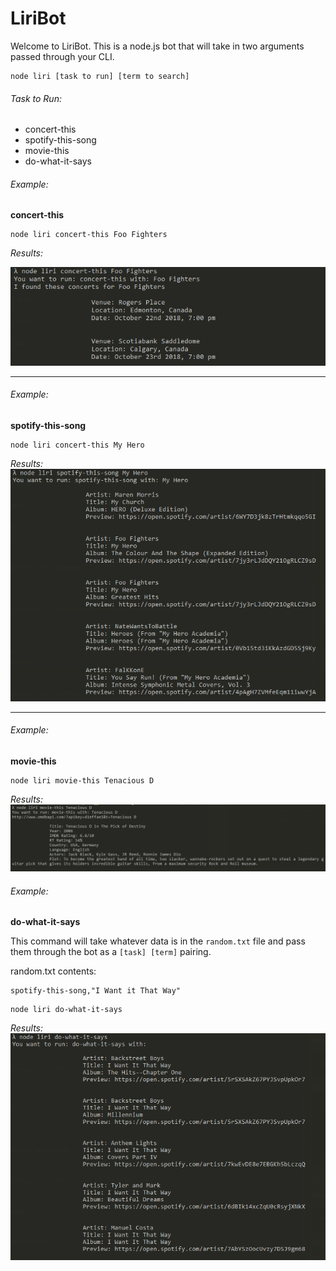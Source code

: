 # LiriBot

Welcome to LiriBot. This is a node.js bot that will take in two arguments passed through your CLI. 

```
node liri [task to run] [term to search]
```
###### Task to Run:
* concert-this
* spotify-this-song
* movie-this
* do-what-it-says

###### Example:

**concert-this**

```
node liri concert-this Foo Fighters
```

*Results:*

![concert-this command](./screenshots/screenshot_concert-this.png)

------

###### Example:
**spotify-this-song**

```
node liri concert-this My Hero
```

*Results:*
![spotify-this-song](screenshots/screenshot_spotify-this.png)

------

###### Example:
**movie-this**

```
node liri movie-this Tenacious D
```

*Results:*
![spotify-this-song](screenshots/screenshot_movie-this.png)

###### Example:
**do-what-it-says**

This command will take whatever data is in the `random.txt` file and pass them through the bot as a `[task] [term]` pairing.

random.txt contents:
```
spotify-this-song,"I Want it That Way"
```

```
node liri do-what-it-says
```

*Results:*
![spotify-this-song](screenshots/screenshot_do-what.png)